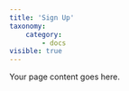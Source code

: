 ```yaml
---
title: 'Sign Up'
taxonomy:
    category:
        - docs
visible: true
---
```


Your page content goes here.